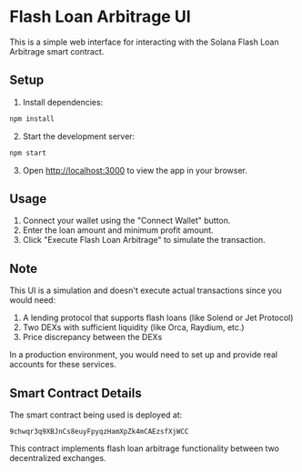 # Flash Loan Arbitrage UI

This is a simple web interface for interacting with the Solana Flash Loan Arbitrage smart contract.

## Setup

1. Install dependencies:
```bash
npm install
```

2. Start the development server:
```bash
npm start
```

3. Open [http://localhost:3000](http://localhost:3000) to view the app in your browser.

## Usage

1. Connect your wallet using the "Connect Wallet" button.
2. Enter the loan amount and minimum profit amount.
3. Click "Execute Flash Loan Arbitrage" to simulate the transaction.

## Note

This UI is a simulation and doesn't execute actual transactions since you would need:

1. A lending protocol that supports flash loans (like Solend or Jet Protocol)
2. Two DEXs with sufficient liquidity (like Orca, Raydium, etc.)
3. Price discrepancy between the DEXs

In a production environment, you would need to set up and provide real accounts for these services.

## Smart Contract Details

The smart contract being used is deployed at:
```
9chwqr3q9XBJnCs8euyFpyqzHamXpZk4mCAEzsfXjWCC
```

This contract implements flash loan arbitrage functionality between two decentralized exchanges. 